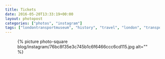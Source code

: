 ```yaml
---
title: Tickets
date: 2016-05-20T13:33:19+00:00
layout: photopost
categories: ["photos", "instagram"]
tags: ["londontransportmuseum", "history", "travel", "london", "transport", "tfl"]
---
```


<figure class="photo photo--square">
  {% picture photo-square blog/instagram/76bc8f35e3c745b1c6f6466ccc6cd115.jpg alt="" %}
</figure>


